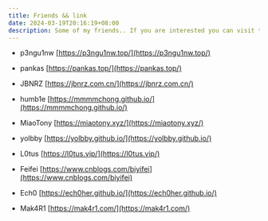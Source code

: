 ```yaml
---
title: Friends && link
date: 2024-03-19T20:16:19+08:00
description: Some of my friends.. If you are interested you can visit their blog
---
```


- p3ngu1nw [https://p3ngu1nw.top/](https://p3ngu1nw.top/)

- pankas [https://pankas.top/](https://pankas.top/)

- JBNRZ [https://jbnrz.com.cn/](https://jbnrz.com.cn/)

- humb1e [https://mmmmchong.github.io/](https://mmmmchong.github.io/)

- MiaoTony [https://miaotony.xyz/](https://miaotony.xyz/)

- yolbby [https://yolbby.github.io/](https://yolbby.github.io/)

- L0tus [https://l0tus.vip/](https://l0tus.vip/)

- Feifei [https://www.cnblogs.com/biyifei](https://www.cnblogs.com/biyifei)

- Ech0 [https://ech0her.github.io/](https://ech0her.github.io/)

- Mak4R1 [https://mak4r1.com/](https://mak4r1.com/)
